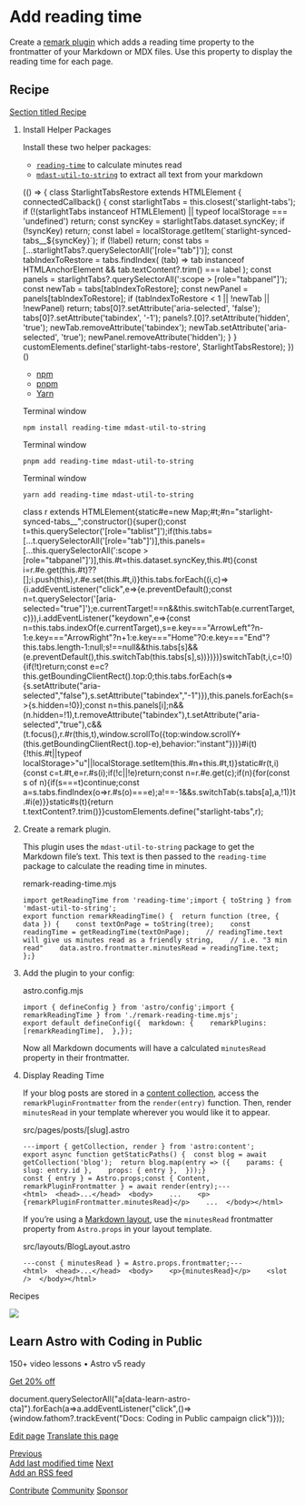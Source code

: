 Add reading time
================

Create a [remark plugin](https://github.com/remarkjs/remark) which adds a reading time property to the frontmatter of your Markdown or MDX files. Use this property to display the reading time for each page.

Recipe
------

[Section titled Recipe](#recipe)

1.  Install Helper Packages
    
    Install these two helper packages:
    
    *   [`reading-time`](https://www.npmjs.com/package/reading-time) to calculate minutes read
    *   [`mdast-util-to-string`](https://www.npmjs.com/package/mdast-util-to-string) to extract all text from your markdown
    
    (() => { class StarlightTabsRestore extends HTMLElement { connectedCallback() { const starlightTabs = this.closest('starlight-tabs'); if (!(starlightTabs instanceof HTMLElement) || typeof localStorage === 'undefined') return; const syncKey = starlightTabs.dataset.syncKey; if (!syncKey) return; const label = localStorage.getItem(\`starlight-synced-tabs\_\_${syncKey}\`); if (!label) return; const tabs = \[...starlightTabs?.querySelectorAll('\[role="tab"\]')\]; const tabIndexToRestore = tabs.findIndex( (tab) => tab instanceof HTMLAnchorElement && tab.textContent?.trim() === label ); const panels = starlightTabs?.querySelectorAll(':scope > \[role="tabpanel"\]'); const newTab = tabs\[tabIndexToRestore\]; const newPanel = panels\[tabIndexToRestore\]; if (tabIndexToRestore < 1 || !newTab || !newPanel) return; tabs\[0\]?.setAttribute('aria-selected', 'false'); tabs\[0\]?.setAttribute('tabindex', '-1'); panels?.\[0\]?.setAttribute('hidden', 'true'); newTab.removeAttribute('tabindex'); newTab.setAttribute('aria-selected', 'true'); newPanel.removeAttribute('hidden'); } } customElements.define('starlight-tabs-restore', StarlightTabsRestore); })()
    
    *   [npm](#tab-panel-1790)
    *   [pnpm](#tab-panel-1791)
    *   [Yarn](#tab-panel-1792)
    
    Terminal window
    
        npm install reading-time mdast-util-to-string
    
    Terminal window
    
        pnpm add reading-time mdast-util-to-string
    
    Terminal window
    
        yarn add reading-time mdast-util-to-string
    
    class r extends HTMLElement{static#e=new Map;#t;#n="starlight-synced-tabs\_\_";constructor(){super();const t=this.querySelector('\[role="tablist"\]');if(this.tabs=\[...t.querySelectorAll('\[role="tab"\]')\],this.panels=\[...this.querySelectorAll(':scope > \[role="tabpanel"\]')\],this.#t=this.dataset.syncKey,this.#t){const i=r.#e.get(this.#t)??\[\];i.push(this),r.#e.set(this.#t,i)}this.tabs.forEach((i,c)=>{i.addEventListener("click",e=>{e.preventDefault();const n=t.querySelector('\[aria-selected="true"\]');e.currentTarget!==n&&this.switchTab(e.currentTarget,c)}),i.addEventListener("keydown",e=>{const n=this.tabs.indexOf(e.currentTarget),s=e.key==="ArrowLeft"?n-1:e.key==="ArrowRight"?n+1:e.key==="Home"?0:e.key==="End"?this.tabs.length-1:null;s!==null&&this.tabs\[s\]&&(e.preventDefault(),this.switchTab(this.tabs\[s\],s))})})}switchTab(t,i,c=!0){if(!t)return;const e=c?this.getBoundingClientRect().top:0;this.tabs.forEach(s=>{s.setAttribute("aria-selected","false"),s.setAttribute("tabindex","-1")}),this.panels.forEach(s=>{s.hidden=!0});const n=this.panels\[i\];n&&(n.hidden=!1),t.removeAttribute("tabindex"),t.setAttribute("aria-selected","true"),c&&(t.focus(),r.#r(this,t),window.scrollTo({top:window.scrollY+(this.getBoundingClientRect().top-e),behavior:"instant"}))}#i(t){!this.#t||typeof localStorage>"u"||localStorage.setItem(this.#n+this.#t,t)}static#r(t,i){const c=t.#t,e=r.#s(i);if(!c||!e)return;const n=r.#e.get(c);if(n){for(const s of n){if(s===t)continue;const a=s.tabs.findIndex(o=>r.#s(o)===e);a!==-1&&s.switchTab(s.tabs\[a\],a,!1)}t.#i(e)}}static#s(t){return t.textContent?.trim()}}customElements.define("starlight-tabs",r);
2.  Create a remark plugin.
    
    This plugin uses the `mdast-util-to-string` package to get the Markdown file’s text. This text is then passed to the `reading-time` package to calculate the reading time in minutes.
    
    remark-reading-time.mjs
    
        import getReadingTime from 'reading-time';import { toString } from 'mdast-util-to-string';
        export function remarkReadingTime() {  return function (tree, { data }) {    const textOnPage = toString(tree);    const readingTime = getReadingTime(textOnPage);    // readingTime.text will give us minutes read as a friendly string,    // i.e. "3 min read"    data.astro.frontmatter.minutesRead = readingTime.text;  };}
    
3.  Add the plugin to your config:
    
    astro.config.mjs
    
        import { defineConfig } from 'astro/config';import { remarkReadingTime } from './remark-reading-time.mjs';
        export default defineConfig({  markdown: {    remarkPlugins: [remarkReadingTime],  },});
    
    Now all Markdown documents will have a calculated `minutesRead` property in their frontmatter.
    
4.  Display Reading Time
    
    If your blog posts are stored in a [content collection](/en/guides/content-collections/), access the `remarkPluginFrontmatter` from the `render(entry)` function. Then, render `minutesRead` in your template wherever you would like it to appear.
    
    src/pages/posts/\[slug\].astro
    
        ---import { getCollection, render } from 'astro:content';
        export async function getStaticPaths() {  const blog = await getCollection('blog');  return blog.map(entry => ({    params: { slug: entry.id },    props: { entry },  }));}
        const { entry } = Astro.props;const { Content, remarkPluginFrontmatter } = await render(entry);---
        <html>  <head>...</head>  <body>    ...    <p>{remarkPluginFrontmatter.minutesRead}</p>    ...  </body></html>
    
    If you’re using a [Markdown layout](/en/basics/layouts/#markdown-layouts), use the `minutesRead` frontmatter property from `Astro.props` in your layout template.
    
    src/layouts/BlogLayout.astro
    
        ---const { minutesRead } = Astro.props.frontmatter;---
        <html>  <head>...</head>  <body>    <p>{minutesRead}</p>    <slot />  </body></html>
    

Recipes

![](/_astro/CodingInPublic.DpaYu7Qd_5sx41.webp)

Learn Astro with **Coding in Public**
-------------------------------------

150+ video lessons • Astro v5 ready

[Get 20% off](https://learnastro.dev?code=ASTRO_PROMO)

document.querySelectorAll("a\[data-learn-astro-cta\]").forEach(a=>a.addEventListener("click",()=>{window.fathom?.trackEvent("Docs: Coding in Public campaign click")}));

[Edit page](https://github.com/withastro/docs/edit/main/src/content/docs/en/recipes/reading-time.mdx) [Translate this page](https://contribute.docs.astro.build/guides/i18n/)

[Previous  
Add last modified time](/en/recipes/modified-time/) [Next  
Add an RSS feed](/en/recipes/rss/)

[Contribute](/en/contribute/) [Community](https://astro.build/chat) [Sponsor](https://opencollective.com/astrodotbuild)

